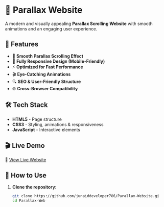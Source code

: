 # 🌟 Parallax Website

A modern and visually appealing **Parallax Scrolling Website** with smooth animations and an engaging user experience.

## 🚀 Features
- 🎨 **Smooth Parallax Scrolling Effect**
- 📱 **Fully Responsive Design (Mobile-Friendly)**
- ⚡ **Optimized for Fast Performance**
- 🎬 **Eye-Catching Animations**
- 🔍 **SEO & User-Friendly Structure**
- 🌐 **Cross-Browser Compatibility**

## 🛠 Tech Stack
- **HTML5** - Page structure  
- **CSS3** - Styling, animations & responsiveness  
- **JavaScript** - Interactive elements  

## 🎬 Live Demo
🔗 [View Live Website](https://junaiddeveloper786.github.io/Parallax-Website/)

## 🚀 How to Use
1. **Clone the repository**:
   ```bash
   git clone https://github.com/junaiddeveloper786/Parallax-Website.git
   cd Parallax-Web
